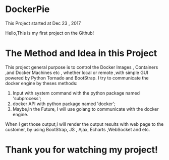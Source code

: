 # DockerPie

This Project started at Dec 23 , 2017

Hello,This is my first project on the Github!
# The Method and Idea in this Project 
This project general purpose is to control the Docker Images , Containers ,and Docker Machines etc ,
whether local or remote ,with simple GUI powered by Python  Tornado and BootStrap.
I try to communicate the docker engine by theses methods:
1. Input with system command with the python package named 'subprocess';
2. docker API with python package named 'docker';
3. Maybe,In the Future, I will use golang to communicate with the docker engine.

When I get those output,I will render the output results with web page to the customer,
by using BootStrap, JS , Ajax, Echarts ,WebSocket and etc. 

# Thank you for watching my project!

